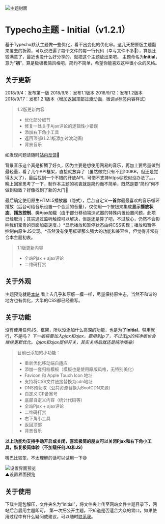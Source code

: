 ![主题封面][1]

# Typecho主题 - Initial（v1.2.1）

基于Typecho默认主题做一些优化，看不出变化的优化😆。这几天把原版主题翻来覆去的折腾，可以说扫遍了每个文件的每一行代码（幸亏文件不多🤣），算是比较满意了，最近也没什么好分享的，就把这个主题放出来吧。
主题命名为**Initial**，意为“**初**”，算是极极极简风格吧，简约不简单，希望你能喜欢这种很小众的风格。

## 关于更新

2018/9/4：发布第一版
2018/9/8：发布1.1版本
2018/9/12：发布1.2版本
2018/9/17：发布1.2.1版本（增加返回顶部过渡动画，微调ul标签内容样式）

> 1.2版更新内容
> 
> * 优化部分细节
> * 修复一处关于Ajax评论的逻辑性小错误
> * 添加右下角小工具
>  * 返回顶部(1.2.1版添加过渡动画)
>  * 背景音乐

如发现问题请随时[站内反馈](https://www.offodd.com/17.html#comments)🧐

背景音乐这个真是折腾了好久，因为主要是想使用网易的音乐，再加上要尽量做到最轻量，看了几个API框架，直接就放弃了（虽然做完只有不到100KB，但还是觉得太大了），最后找到一个不错的开放API，可惜不支持https😖貌似没办法了。。。
晚上回家思考了一下，制作本主题的初衷就是简约而不简单，既然是要“简约”何不做到极致？好像找到了新的大门🤩

最后确定使用原生HTML5播放器（隐式），后台自定义**一首**你最最喜欢的音乐循环播放（后台可给音乐设置一个合适的音量），仅使用一个按钮来集成**显示播放状态**、**播放控制**、~~类Ajax加载~~（由于部分移动端浏览器的特殊内置设置问题，此项已经取消；其实通过监听触控可以解决，但是还是算了吧，不过放心，仍然不会影响我们宝贵的页面加载速度。）*显示播放和暂停状态由纯CSS实现；播放和暂停控制由原生JS实现。*虽然没有使用框架那么强大的功能和兼容性，但觉得非常符合本主题初衷。

> 1.1版更新内容
> 
> * 全站Pjax + ajax评论
> * 二维码打赏

## 关于外观

主题预览就是[本站](https://www.offodd.com/)
看上去几乎和原版一模一样，尽量保持原生态，当然不和谐的地方也有优化，大半的CSS都已经重写。

## 关于功能

没有使用任何JS、框架，所以没添加什么高深的功能，也是为了**Initial**，够用就行，不是吗？
*下一版将要加入pjax和ajax，要用到jp了，不过无jp的纯净版也会继续更新优化。（pjax和ajax提供开关，其实关闭后就还是纯净版😁）*

> 目前已添加的小功能：
> * 重新优化移动端自适应
> * 添加一套归档模板（模板也是使用原版风格，无特别美化）
> * Favicon 和 Apple Touch Icon 地址
> * 支持将CSS文件链接替换为cdn地址
> * DNS预获取（公共资源替换为BootCDN来源）
> * 自定义ICP备案号
> * 底部自定义内容（统计代码等）
> * 全站Pjax + ajax评论
> * 二维码打赏
> * 右下角小工具
>  * 返回顶部
>  * 背景音乐

**以上功能均支持手动开启或关闭，喜欢极简的朋友可以关闭Pjax和右下角小工具，恢复极简体验（不加载任何JQ和JS）**

嘴巴比较笨，不太理解的话可以试用一下😅

![设置界面预览][2]
<br>▲设置界面预览

## 关于使用

下载主题包解压，文件夹名为“initial”，将文件夹上传至网站文件主题目录下，网站后台启用主题即可。
第一次把公开主题，不知道是否适合大众的胃口，如果使用过程中有什么疑问或建议，可以随时[联系我](https://www.offodd.com/17.html#comments)。

  [1]: https://www.offodd.com/usr/uploads/2018/09/111355748.png
  [2]: https://www.offodd.com/usr/uploads/2018/09/902666254.jpg
